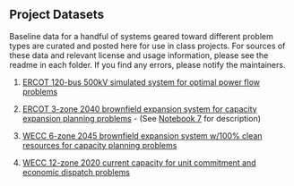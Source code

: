 Project Datasets
-

Baseline data for a handful of systems geared toward different problem types are curated and posted here for use in class projects. For sources of these data and relevant license and usage information, please see the readme in each folder. If you find any errors, please notify the maintainers.

1. [ERCOT 120-bus 500kV simulated system for optimal power flow problems](ercot_500kV/)

2. [ERCOT 3-zone 2040 brownfield expansion system for capacity expansion planning problems](ercot_brownfield_expansion) - (See [Notebook 7](https://github.com/east-winds/power-systems-optimization/blob/master/Notebooks/07-Complex-Capacity-Expansion.ipynb) for description)

3. [WECC 6-zone 2045 brownfield expansion system w/100% clean resources for capacity planning problems](wecc_2045_all_clean_expansion)

4. [WECC 12-zone 2020 current capacity for unit commitment and economic dispatch problems](wecc_2020_unit_commitment)